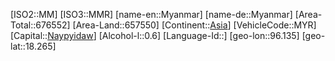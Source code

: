 ﻿---
location: [18.265,96.135]
type: Country
tags:
- geo/Country

SpocWebEntityId: 26963
isDeleted: false
confidential: public

---
[ISO2::MM]
[ISO3::MMR]
[name-en::Myanmar]
[name-de::Myanmar]
[Area-Total::676552]
[Area-Land::657550]
[Continent::[Asia](geo/Continent/Asia.md)]
[VehicleCode::MYR]
[Capital::[Naypyidaw](geo/Continent/Asia/Myanmar/Naypyidaw.md)]
[Alcohol-l::0.6]
[Language-Id::]
[geo-lon::96.135]
[geo-lat::18.265]

